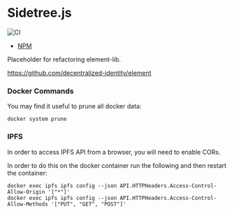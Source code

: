 # Sidetree.js

![CI](https://github.com/transmute-industries/sidetree.js/workflows/CI/badge.svg)

- [NPM](https://www.npmjs.com/package/sidetree.js)

Placeholder for refactoring element-lib.

https://github.com/decentralized-identity/element

### Docker Commands

You may find it useful to prune all docker data:

```
docker system prune
```

### IPFS

In order to access IPFS API from a browser, you will need to enable CORs.

In order to do this on the docker container run the following and then restart the container:

```
docker exec ipfs ipfs config --json API.HTTPHeaders.Access-Control-Allow-Origin '["*"]'
docker exec ipfs ipfs config --json API.HTTPHeaders.Access-Control-Allow-Methods '["PUT", "GET", "POST"]'
```
